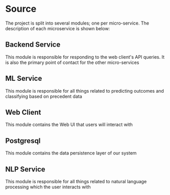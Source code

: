 # Source

The project is split into several modules; one per micro-service. The description of each microservice is shown below:

## Backend Service

This module is responsible for responding to the web client's API queries. It is also the primary point of contact for the other micro-services

## ML Service

This module is responsible for all things related to predicting outcomes and classifying based on precedent data

## Web Client

This module contains the Web UI that users will interact with

## Postgresql

This module contains the data persistence layer of our system

## NLP Service

This module is responsible for all things related to natural language processing which the user interacts with